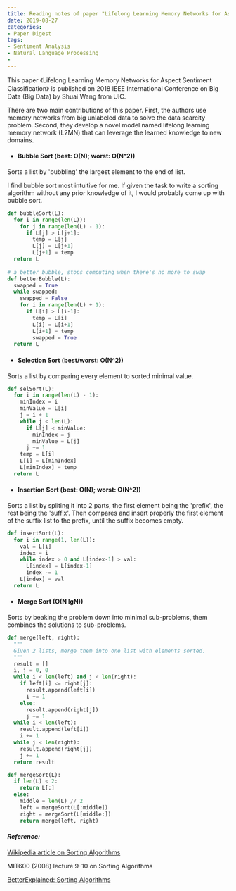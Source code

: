 ```yaml
---
title: Reading notes of paper "Lifelong Learning Memory Networks for Aspect Sentiment Classification"
date: 2019-08-27
categories:
- Paper Digest
tags:
- Sentiment Analysis
- Natural Language Processing
- 
---
```


This paper 《Lifelong Learning Memory Networks for Aspect Sentiment Classification》 is published on 2018 IEEE International Conference on Big Data (Big Data) by Shuai Wang from UIC.

There are two main contributions of this paper. First, the authors use memory networks from big unlabeled data to solve the data scarcity problem. Second, they develop a novel model named lifelong learning memory network (L2MN) that can leverage the learned knowledge to new domains.

- #### **Bubble Sort** (best: O(N); worst: O(N^2))

Sorts a list by 'bubbling' the largest element to the end of list. 

I find bubble sort most intuitive for me. If given the task to write a sorting algorithm without any prior knowledge of it, I would probably come up with bubble sort.

```python
def bubbleSort(L):
  for i in range(len(L)):
    for j in range(len(L) - 1):
      if L[j] > L[j+1]:
        temp = L[j]
        L[j] = L[j+1]
        L[j+1] = temp
  return L
  
# a better bubble, stops computing when there's no more to swap
def betterBubble(L):
  swapped = True
  while swapped:
    swapped = False
    for i in range(len(L) + 1):
      if L[i] > L[i-1]:
        temp = L[i]
        L[i] = L[i+1]
        L[i+1] = temp
        swapped = True
  return L
```





- #### **Selection Sort** (best/worst: O(N^2))

Sorts a list by comparing every element to sorted minimal value.

```python
def selSort(L):
  for i in range(len(L) - 1):
    minIndex = i
    minValue = L[i]
    j = i + 1
    while j < len(L):
      if L[j] < minValue:
        minIndex = j
        minValue = L[j]
      j += 1
    temp = L[i]
    L[i] = L[minIndex]
    L[minIndex] = temp
  return L
```





- #### **Insertion Sort** (best: O(N); worst: O(N^2))

Sorts a list by spliting it into 2 parts, the first element being the 'prefix', the rest being the 'suffix'. Then compares and insert properly the first element of the suffix list to the prefix, until the suffix becomes empty.

```python
def insertSort(L):
  for i in range(1, len(L)):
    val = L[i]
    index = i
    while index > 0 and L[index-1] > val:
      L[index] = L[index-1]
      index -= 1
    L[index] = val
  return L
```





- #### **Merge Sort** (O(N lgN))

Sorts by beaking the problem down into minimal sub-problems, them combines the solutions to sub-problems.

```python
def merge(left, right):
  """
  Given 2 lists, merge them into one list with elements sorted.
  """
  result = []
  i, j = 0, 0
  while i < len(left) and j < len(right):
    if left[i] <= right[j]:
      result.append(left[i])
      i += 1
    else:
      result.append(right[j])
      j += 1
  while i < len(left):
    result.append(left[i])
    i += 1
  while j < len(right):
    result.append(right[j])
    j += 1
  return result

def mergeSort(L):
  if len(L) < 2:
    return L[:]
  else:
    middle = len(L) // 2
    left = mergeSort(L[:middle])
    right = mergeSort(L[middle:])
    return merge(left, right)

```





#### *Reference:*

[Wikipedia article on Sorting Algorithms](https://en.wikipedia.org/wiki/Sorting_algorithm)

MIT600 (2008) lecture 9-10 on Sorting Algorithms

[BetterExplained: Sorting Algorithms](https://betterexplained.com/articles/sorting-algorithms/) 